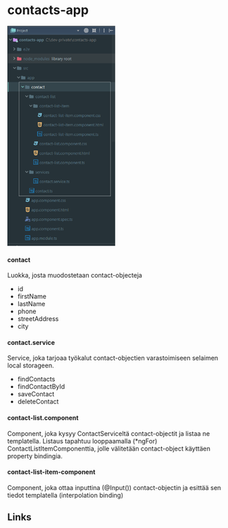 # contacts-app

<img height=500 src="https://raw.githubusercontent.com/ekoodi/ekoodi-2/master/assets/contacts-app-files.png"></img>

#### contact
Luokka, josta muodostetaan contact-objecteja
- id
- firstName
- lastName
- phone
- streetAddress
- city

#### contact.service
Service, joka tarjoaa työkalut contact-objectien varastoimiseen selaimen local storageen.
- findContacts
- findContactById
- saveContact
- deleteContact

#### contact-list.component
Component, joka kysyy ContactServiceltä contact-objectit ja listaa ne templatella. 
Listaus tapahtuu looppaamalla (*ngFor) ContactListItemComponenttia, jolle välitetään contact-object käyttäen property bindingia.


#### contact-list-item-component
Component, joka ottaa inputtina (@Input()) contact-objectin ja esittää sen tiedot templatella (interpolation binding) 

## Links
